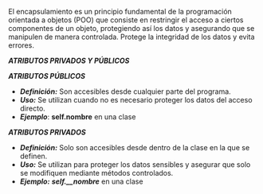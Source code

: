 
El encapsulamiento es un principio fundamental de la programación orientada a objetos (POO) que consiste en restringir el acceso a ciertos componentes de un objeto, protegiendo así los datos y asegurando que se manipulen de manera controlada. Protege la integridad de los datos y evita errores.

***ATRIBUTOS PRIVADOS Y PÚBLICOS***

***ATRIBUTOS PÚBLICOS***

- ***Definición:*** Son accesibles desde cualquier parte del programa.
- ***Uso:*** Se utilizan cuando no es necesario proteger los datos del acceso directo.
- ***Ejemplo***: **self.nombre** en una clase

***ATRIBUTOS PRIVADOS***

- ***Definición:*** Solo son accesibles desde dentro de la clase en la que se definen. 
- ***Uso:*** Se utilizan para proteger los datos sensibles y asegurar que solo se modifiquen mediante métodos controlados.
- ***Ejemplo:*** ***self.__nombre*** en una clase 



